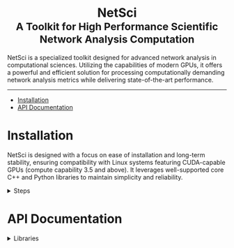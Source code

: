 <center><h1>NetSci<br><small>A Toolkit for High Performance Scientific Network Analysis Computation</small></h1></center>

NetSci is a specialized toolkit designed for advanced network analysis in computational sciences. Utilizing the
capabilities of modern GPUs, it offers a powerful and efficient solution for processing computationally demanding
network analysis metrics while delivering state-of-the-art performance.

---

* [Installation](#installation)
* [API Documentation](#api-documentation)

# Installation
NetSci is designed with a focus on ease of installation and long-term stability, ensuring compatibility with Linux
systems featuring CUDA-capable GPUs (compute capability 3.5 and above). It leverages well-supported core C++ and Python
libraries to maintain simplicity and reliability.
<details>

<summary>Steps</summary>

  * [Download Miniconda Installation Script](#download-miniconda-installation-script)
  * [Execute the Installation Script](#execute-the-installation-script)
  * [Update Environment Settings](#update-environment-settings)
  * [Install Git with Conda](#install-git-with-conda)
  * [Clone the NetSci Repository](#clone-the-netsci-repository)
  * [Navigate to the NetSci Root Directory](#navigate-to-the-netsci-root-directory)
  * [Set NetSci Root Directory Variable](#set-netsci-root-directory-variable)
  * [Create NetSci Conda Environment](#create-netsci-conda-environment)
  * [Activate NetSci Conda Environment](#activate-netsci-conda-environment)
  * [Prepare the Build Directory](#prepare-the-build-directory)
  * [Compile CUDA Script for GPU Capability](#compile-cuda-script-for-gpu-capability)
  * [Set CUDA Architecture Variable](#set-cuda-architecture-variable)
  * [Configure the Build with CMake](#configure-the-build-with-cmake)
  * [Build NetSci](#build-netsci)
  * [Build NetSci Python Interface](#build-netsci--interface)
  * [Test C++ and CUDA Backend](#test-c-and-cuda-backend)
  * [Run Python Interface Tests](#run--interface-tests)



1. #### Download Miniconda Installation Script:
    ```bash
    wget https://repo.anaconda.com/miniconda/Miniconda3-latest-Linux-x86_64.sh
    ```
1. #### Execute the Installation Script:
    ```bash
    bash https://repo.anaconda.com/miniconda/Miniconda3-latest-Linux-x86_64.sh
    ```
1. #### Update Environment Settings:
    ```bash
    source ~/.bashrc
    ```
1. #### Install Git with Conda:
    ```bash
    conda install -c conda-forge git
    ```
1. #### Clone the NetSci Repository:
    ```bash
    git clone https://github.com/netscianalysis/netsci.git
    ```

1. #### Navigate to the NetSci Root Directory:
    ```bash
    cd netsci
    ```
1. #### Set NetSci Root Directory Variable:
    ```bash
    NETSCI_ROOT=$(pwd)
    ```

1. #### Create NetSci Conda Environment:
    ```bash
    conda env create -f netsci.yml
    ```
1. #### Activate NetSci Conda Environment:
    ```bash
    source activate netsci
    ```
1. #### Prepare the Build Directory:
    ```bash
    mkdir ${NETSCI_ROOT}/build
    cd ${NETSCI_ROOT}/build
    ```

1. #### Compile CUDA Script for GPU Capability:
    ```bash
    nvcc ${NETSCI_ROOT}/build_scripts/cuda_architecture.cu -o cuda_architecture
    ```
1. #### Set CUDA Architecture Variable:
    ```bash
    CUDA_ARCHITECTURE=$(./cuda_architecture)
    ```
1. #### Configure the Build with CMake:
    ```bash
    cmake .. -DCONDA_DIR=$CONDA_PREFIX -DCUDA_ARCHITECTURE=${CUDA_ARCHITECTURE}
    ```
1. #### Build NetSci:
    ```bash
    cmake --build . -j
    ```
1. #### Build NetSci Python Interface:
    ```bash
    make python
    ```
1. #### Test C++ and CUDA Backend:
    ```bash
    ctest
    ```
1. #### Run Python Interface Tests:
    ```bash
    cd ${NETSCI_ROOT}
    pytest
    ```

 </details>

# API Documentation
<details>

<summary>Libraries</summary>

- [CuArray](#cuarray)
- [NetChem](#netchem)
- [NetCalc](#netcalc)


---

# CuArray
  <details><summary>Classes</summary>

- [CuArray](#cuarray-class)

</details>




---

## CuArray ___class___

- **Languages**: C++, Python, Tcl 
- **Library**: [CuArray](#cuarray)

- <details><summary>Methods</summary>

  <details><summary>C++</summary>

  * [`CuArray()` ___constructor___](#cuarray-constructor)
  * [`~CuArray()` ___destructor___](#cuarray-destructor)
  * [`CuArrayError init(int m, int n)`](#cuarrayerror-initint-m-int-n)
  * [`CuArrayError init(T *host, int m, int n)`](#cuarrayerror-initt-host-int-m-int-n)
  * [`CuArrayError fromCuArrayShallowCopy(CuArray<T> *cuArray, int start, int end, int m, int n)`](#cuarrayerror-fromcuarrayshallowcopycuarrayt-cuarray-int-start-int-end-int-m-int-n)
  * [`CuArrayError fromCuArrayDeepCopy(CuArray<T> *cuArray, int start, int end, int m, int n)`](#cuarrayerror-fromcuarraydeepcopycuarrayt-cuarray-int-start-int-end-int-m-int-n)
  * [`int n() const`](#int-n-const)
  * [`int m() const`](#int-m-const)
  * [`int size() const`](#int-size-const)
  * [`size_t bytes() const`](#sizet-bytes-const)
  * [`T *&host()`](#t-host)
  * [`T *&device()`](#t-device)
  * [`CuArrayError allocateHost()`](#cuarrayerror-allocatehost)
  * [`CuArrayError allocateDevice()`](#cuarrayerror-allocatedevice)
  * [`CuArrayError allocatedHost() const`](#cuarrayerror-allocatedhost-const)
  * [`CuArrayError allocatedDevice() const`](#cuarrayerror-allocateddevice-const)
  * [`CuArrayError toDevice()`](#cuarrayerror-todevice)
  * [`CuArrayError toHost()`](#cuarrayerror-tohost)
  * [`CuArrayError deallocateHost()`](#cuarrayerror-deallocatehost)
  * [`CuArrayError deallocateDevice()`](#cuarrayerror-deallocatedevice)
  * [`CuArrayError fromNumpy(T *NUMPY_ARRAY, int NUMPY_ARRAY_DIM1, int NUMPY_ARRAY_DIM2)`](#cuarrayerror-fromnumpyt-numpyarray-int-numpyarraydim1-int-numpyarraydim2)
  * [`void toNumpy(T **NUMPY_ARRAY, int **NUMPY_ARRAY_DIM1, int **NUMPY_ARRAY_DIM2)`](#void-tonumpyt-numpyarray-int-numpyarraydim1-int-numpyarraydim2)
  * [`T get(int i, int j) const`](#t-getint-i-int-j-const)
  * [`CuArrayError set(T value, int i, int j)`](#cuarrayerror-sett-value-int-i-int-j)
  * [`CuArrayError load(const std::string &fname)`](#cuarrayerror-loadconst-stdstring-fname)
  * [`void save(const std::string &fname)`](#void-saveconst-stdstring-fname)
  * [`CuArray<T> *sort(int i)`](#cuarrayt-sortint-i)
  * [`T &operator[](int i) const`](#t-operatorint-i-const)
  * [`int owner() const`](#int-owner-const)
  * [`CuArray<int> *argsort(int i)`](#cuarrayint-argsortint-i)

  </details>

  <details><summary>Python</summary>

  * [`__init__()`](#__init__)
  * [`__del__()`](#__del__)
  * [`init(self, m: int, n: int) -> int`](#initself-m-int-n-int---int)
  * [`init(self, host, m: int, n: int) -> int`](#initself-host-m-int-n-int---int)
  * [`fromCuArrayShallowCopy(self, cuArray, start: int, end: int, m: int, n: int) -> int`](#fromcuarrayshallowcopyself-cuarray-start-int-end-int-m-int-n-int---int)
  * [`fromCuArrayDeepCopy(self, cuArray, start: int, end: int, m: int, n: int) -> int`](#fromcuarraydeepcopyself-cuarray-start-int-end-int-m-int-n-int---int)
  * [`m(self) -> int`](#mself---int)
  * [`n(self) -> int`](#nself---int)
  * [`size(self) -> int`](#sizeself---int)
  * [`bytes(self) -> int`](#bytesself---int)
  * [`host(self)`](#hostself)
  * [`device(self)`](#deviceself)
  * [`allocateHost(self) -> int`](#allocatehostself---int)
  * [`allocateDevice(self) -> int`](#allocatedeviceself---int)
  * [`allocatedHost(self) -> int`](#allocatedhostself---int)
  * [`allocatedDevice(self) -> int`](#allocateddeviceself---int)
  * [`toDevice(self) -> int`](#todeviceself---int)
  * [`toHost(self) -> int`](#tohostself---int)
  * [`deallocateHost(self) -> int`](#deallocatehostself---int)
  * [`deallocateDevice(self) -> int`](#deallocatedeviceself---int)
  * [`fromNumpy(self, numpy_array, dim1: int, dim2: int) -> int`](#fromnumpyself-numpyarray-dim1-int-dim2-int---int)
  * [`toNumpy(self) -> (numpy_array, dim1: int, dim2: int)`](#tonumpyself---numpyarray-dim1-int-dim2-int)
  * [`get(self, i: int, j: int) -> ElementType`](#__getitem__self-i-int-j-int---elementtype)
  * [`set(self, value: ElementType, i: int, j: int) -> int`](#setself-value-elementtype-i-int-j-int---int)
  * [`load(self, filename: str) -> int`](#loadself-filename-str---int)
  * [`save(self, filename: str)`](#saveself-filename-str)
  * [`sort(self, column_index: int) -> CuArray`](#sortself-columnindex-int---cuarray)
  * [`__getitem__(self, index: int) -> ElementType`](#__getitem__self-index-int---elementtype)
  * [`owner(self) -> int`](#ownerself---int)
  * [`argsort(self, column_index: int) -> CuArray`](#argsortself-columnindex-int---cuarray)

  </details>
  </details>

---

### Overview

The `CuArray` class is designed for managing arrays with CUDA support, providing methods for initialization, memory
management, data manipulation, and utility operations.

---

### C++ Methods

---

#### `CuArray()` ___constructor___

- **Language**: C++
- **Library**: [CuArray](#cuarray)
- **Class**: [CuArray](#cuarray-class)
- **Description**: Default constructor. Constructs an empty `CuArray` object.
- **Related**: [`__init__()` ](#__init__)

---

#### `~CuArray()` ___destructor___

- **Language**: C++
- **Library**: [CuArray](#cuarray)
- **Class**: [CuArray](#cuarray-class)
- **Description**: Destructor. Deallocates the memory on both the host and the device.
- **Related**: [`__del__()` ](#__del__)

---

#### `CuArrayError init(int m, int n)`

- **Language**: C++
- **Library**: [CuArray](#cuarray)
- **Class**: [CuArray](#cuarray-class)
- **Description**: Initialize the `CuArray` with specified dimensions, allocating memory on both the host and the
  device.
- **Parameters**:
    - `int m`: Number of rows.
    - `int n`: Number of columns.
- **Returns**: `CuArrayError` indicating success (`0`) or specific error code.
- **Related**: [`init(self, m: int, n: int) -> int` ](#initself-m-int-n-int---int)

---

#### `CuArrayError init(T *host, int m, int n)`

- **Language**: C++
- **Library**: [CuArray](#cuarray)
- **Class**: [CuArray](#cuarray-class)
- **Description**: Initialize with host data and dimensions, performing a shallow copy.
- **Parameters**:
    - `T *host`: Pointer to input host data.
    - `int m`: Number of rows.
    - `int n`: Number of columns.
- **Returns**: `CuArrayError` indicating success (`0`) or specific error code.
- **Related**: [`init(self, host, m: int, n: int) -> int` ](#initself-host-m-int-n-int---int)

---

#### `CuArrayError fromCuArrayShallowCopy(CuArray<T> *cuArray, int start, int end, int m, int n)`

- **Language**: C++
- **Library**: [CuArray](#cuarray)
- **Class**: [CuArray](#cuarray-class)
- **Description**: Shallow copy data from another `CuArray`.
- **Parameters**:
    - `CuArray<T> *cuArray`: Source `CuArray`.
    - `int start`: Index of the first row to copy.
    - `int end`: Index of the last row to copy.
    - `int m`: Number of rows in this `CuArray`.
    - `int n`: Number of columns in this `CuArray`.
- **Returns**: `CuArrayError` indicating success (`0`) or specific error code.
- **Related
  **: [`fromCuArrayShallowCopy(self, cuArray, start: int, end: int, m: int, n: int) -> int` ](#fromcuarrayshallowcopyself-cuarray-start-int-end-int-m-int-n-int---int)

---

#### `CuArrayError fromCuArrayDeepCopy(CuArray<T> *cuArray, int start, int end, int m, int n)`

- **Language**: C++
- **Library**: [CuArray](#cuarray)
- **Class**: [CuArray](#cuarray-class)
- **Description**: Deep copy data from another `CuArray`.
- **Parameters**:
    - `CuArray<T> *cuArray`: Source `CuArray`.
    - `int start`: Index of the first row to copy.
    - `int end`: Index of the last row to copy.
    - `int m`: Number of rows in this `CuArray`.
    - `int n`: Number of columns in this `CuArray`.
- **Returns**: `CuArrayError` indicating success (`0`) or specific error code.
- **Related
  **: [`fromCuArrayDeepCopy(self, cuArray, start: int, end: int, m: int, n: int) -> int` ](#fromcuarraydeepcopyself-cuarray-start-int-end-int-m-int-n-int---int)

---

#### `int n() const`

- **Language**: C++
- **Library**: [CuArray](#cuarray)
- **Class**: [CuArray](#cuarray-class)
- **Description**: Get the number of columns in the `CuArray`.
- **Returns**: Number of columns as `int`.
- **Related**: [`n(self) -> int` ](#nself---int)

---

#### `int m() const`

- **Language**: C++
- **Library**: [CuArray](#cuarray)
- **Class**: [CuArray](#cuarray-class)
- **Description**: Get the number of rows in the `CuArray`.
- **Returns**: Number of rows as `int`.
- **Related**: [`m(self) -> int` ](#mself---int)

---

#### `int size() const`

- **Language**: C++
- **Library**: [CuArray](#cuarray)
- **Class**: [CuArray](#cuarray-class)
- **Description**: Get the total number of elements in the `CuArray`.
- **Returns**: Total number of elements as `int`.
- **Related**: [`size(self) -> int` ](#sizeself---int)

---

#### `size_t bytes() const`

- **Language**: C++
- **Library**: [CuArray](#cuarray)
- **Class**: [CuArray](#cuarray-class)
- **Description**: Get the total size in bytes of the `CuArray` data.
- **Returns**: Size in bytes as `size_t`.
- **Related**: [`bytes(self) -> int` ](#bytesself---int)

---

#### `T *&host()`

- **Language**: C++
- **Library**: [CuArray](#cuarray)
- **Class**: [CuArray](#cuarray-class)
- **Description**: Get a reference to the host data.
- **Returns**: Reference to the host data as `T*&`.
- **Related**: [`host(self)` ](#hostself)

---

#### `T *&device()`

- **Language**: C++
- **Library**: [CuArray](#cuarray)
- **Class**: [CuArray](#cuarray-class)
- **Description**: Get a reference to the device data.
- **Returns**: Reference to the device data as `T*&`.
- **Related**: [`device(self)` ](#deviceself)

---

#### `CuArrayError allocateHost()`

- **Language**: C++
- **Library**: [CuArray](#cuarray)
- **Class**: [CuArray](#cuarray-class)
- **Description**: Allocate memory for the host data.
- **Returns**: `CuArrayError` indicating success (`0`) or specific error code.
- **Related**: [`allocateHost(self) -> int` ](#allocatehostself---int)

---

#### `CuArrayError allocateDevice()`

- **Language**: C++
- **Library**: [CuArray](#cuarray)
- **Class**: [CuArray](#cuarray-class)
- **Description**: Allocate memory for the device data.
- **Returns**: `CuArrayError` indicating success (`0`) or specific error code.
- **Related**: [`allocateDevice(self) -> int` ](#allocatedeviceself---int)

---

#### `CuArrayError allocatedHost() const`

- **Language**: C++
- **Library**: [CuArray](#cuarray)
- **Class**: [CuArray](#cuarray-class)
- **Description**: Check if memory is allocated for the host data.
- **Returns**: `CuArrayError` indicating success (`0`) or specific error code.
- **Related**: [`allocatedHost(self) -> int` ](#allocatedhostself---int)

---

#### `CuArrayError allocatedDevice() const`

- **Language**: C++
- **Library**: [CuArray](#cuarray)
- **Class**: [CuArray](#cuarray-class)
- **Description**: Check if memory is allocated for the device data.
- **Returns**: `CuArrayError` indicating success (`0`) or specific error code.
- **Related**: [`allocatedDevice(self) -> int` ](#allocateddeviceself---int)

---

#### `CuArrayError toDevice()`

- **Language**: C++
- **Library**: [CuArray](#cuarray)
- **Class**: [CuArray](#cuarray-class)
- **Description**: Copy data from the host to the device.
- **Returns**: `CuArrayError` indicating success (`0`) or specific error code.
- **Related**: [`toDevice(self) -> int` ](#todeviceself---int)

---

#### `CuArrayError toHost()`

- **Language**: C++
- **Library**: [CuArray](#cuarray)
- **Class**: [CuArray](#cuarray-class)
- **Description**: Copy data from the device to the host.
- **Returns**: `CuArrayError` indicating success (`0`) or specific error code.
- **Related**: [`toHost(self) -> int` ](#tohostself---int)

---

#### `CuArrayError deallocateHost()`

- **Language**: C++
- **Library**: [CuArray](#cuarray)
- **Class**: [CuArray](#cuarray-class)
- **Description**: Deallocate memory for the host data.
- **Returns**: `CuArrayError` indicating success (`0`) or specific error code.
- **Related**: [`deallocateHost(self) -> int` ](#deallocatehostself---int)

---

#### `CuArrayError deallocateDevice()`

- **Language**: C++
- **Library**: [CuArray](#cuarray)
- **Class**: [CuArray](#cuarray-class)
- **Description**: Deallocate memory for the device data.
- **Returns**: `CuArrayError` indicating success (`0`) or specific error code.
- **Related**: [`deallocateDevice(self) -> int` ](#deallocatedeviceself---int)

---

#### `CuArrayError fromNumpy(T *NUMPY_ARRAY, int NUMPY_ARRAY_DIM1, int NUMPY_ARRAY_DIM2)`

- **Language**: C++
- **Library**: [CuArray](#cuarray)
- **Class**: [CuArray](#cuarray-class)
- **Description**: Copy data from a NumPy array to the `CuArray`.
- **Parameters**:
    - `T *NUMPY_ARRAY`: Pointer to the input NumPy array.
    - `int NUMPY_ARRAY_DIM1`: Dimension 1 of the NumPy array.
    - `int NUMPY_ARRAY_DIM2`: Dimension 2 of the NumPy array.
- **Returns**: `CuArrayError` indicating success (`0’) or specific error code.
- **Related
  **: [`fromNumpy(self, numpy_array, dim1: int, dim2: int) -> int` ](#fromnumpyself-numpyarray-dim1-int-dim2-int---int)

---

#### `void toNumpy(T **NUMPY_ARRAY, int **NUMPY_ARRAY_DIM1, int **NUMPY_ARRAY_DIM2)`

- **Language**: C++
- **Library**: [CuArray](#cuarray)
- **Class**: [CuArray](#cuarray-class)
- **Description**: Copy data from the `CuArray` to a NumPy array.
- **Parameters**:
    - `T **NUMPY_ARRAY`: Pointer to the output NumPy array.
    - `int **NUMPY_ARRAY_DIM1`: Dimension 1 of the NumPy array.
    - `int **NUMPY_ARRAY_DIM2`: Dimension 2 of the NumPy array.
- **Related**: [`toNumpy(self) -> (numpy_array, dim1: int, dim2: int)` ](#tonumpyself---numpyarray-dim1-int-dim2-int)

---

#### `T get(int i, int j) const`

- **Language**: C++
- **Library**: [CuArray](#cuarray)
- **Class**: [CuArray](#cuarray-class)
- **Description**: Get the value at the specified position (i, j) in the `CuArray`.
- **Parameters**:
    - `int i`: Row index.
    - `int j`: Column index.
- **Returns**: Value at the specified position.
- **Related**: [`get(self, i: int, j: int) -> ElementType` ](#__getitem__self-i-int-j-int---elementtype)

---

#### `CuArrayError set(T value, int i, int j)`

- **Language**: C++
- **Library**: [CuArray](#cuarray)
- **Class**: [CuArray](#cuarray-class)
- **Description**: Set the value at the specified position (i, j) in the `CuArray`.
- **Parameters**:
    - `T value`: The value to set.
    - `int i`: Row index.
    - `int j`: Column index.
- **Returns**: `CuArrayError` indicating success (`0`) or specific error code.
- **Related**: [`set(self, value: ElementType, i: int, j: int) -> int` ](#setself-value-elementtype-i-int-j-int---int)

---

#### `CuArrayError load(const std::string &fname)`

- **Language**: C++
- **Library**: [CuArray](#cuarray)
- **Class**: [CuArray](#cuarray-class)
- **Description**: Load the `CuArray` data from the specified file.
- **Parameters**:
    - `const std::string &fname`: Name of the file to load.
- **Returns**: `CuArrayError` indicating success (`0`) or specific error code.
- **Related**: [`load(self, filename: str) -> int` ](#loadself-filename-str---int)

---

#### `void save(const std::string &fname)`

- **Language**: C++
- **Library**: [CuArray](#cuarray)
- **Class**: [CuArray](#cuarray-class)
- **Description**: Save the `CuArray` data to the specified file.
- **Parameters**:
    - `const std::string &fname`: Name of the file to save.
- **Related**: [`save(self, filename: str)` ](#saveself-filename-str)

---

#### `CuArray<T> *sort(int i)`

- **Language**: C++
- **Library**: [CuArray](#cuarray)
- **Class**: [CuArray](#cuarray-class)
- **Description**: Sort the `CuArray` in ascending order based on the values in the specified column.
- **Parameters**:
    - `int i`: Column index to sort.
- **Returns**: Pointer to a new `CuArray` containing the sorted data.
- **Related**: [`sort(self, column_index: int) -> CuArray` ](#sortself-columnindex-int---cuarray)

---

#### `T &operator[](int i) const`

- **Language**: C++
- **Library**: [CuArray](#cuarray)
- **Class**: [CuArray](#cuarray-class)
- **Description**: Get a reference to the element at the specified index in the `CuArray`.
- **Parameters**:
    - `int i`: Index of the element.
- **Returns**: Reference to the element at the specified index.
- **Related**: [`__getitem__(self, index: int) -> ElementType` ](#__getitem__self-index-int---elementtype)

---

#### `int owner() const`

- **Language**: C++
- **Library**: [CuArray](#cuarray)
- **Class**: [CuArray](#cuarray-class)
- **Description**: Get the owner of the `CuArray`, which indicates whether the `CuArray` is responsible for memory
  deallocation.
- **Returns**: Owner of the `CuArray`.
- **Related**: [`owner(self) -> int` ](#ownerself---int)

---

#### `CuArray<int> *argsort(int i)`

- **Language**: C++
- **Library**: [CuArray](#cuarray)
- **Class**: [CuArray](#cuarray-class)
- **Description**: Perform an argsort on the specified column of the `CuArray` and return a new `CuArray` containing the
  sorted indices.
- **Parameters**:
    - `int i`: Column index to argsort.
- **Returns**: Pointer to a new `CuArray` containing the sorted indices.
- **Related**: [`argsort(self, column_index: int) -> CuArray` ](#argsortself-columnindex-int---cuarray)

---

### Python Methods

#### `__init__()`

- **Language**: Python 
- **Library**: [CuArray](#cuarray)
- **Class**: [CuArray](#cuarray-class)
- **Description**: Default constructor. Constructs an empty `CuArray` object.
- **Class**: [CuArray](#cuarray-class)
- **Related**: [`CuArray()` ](#cuarray-constructor)

---

#### `__del__()`

- **Language**: Python
- **Library**: [CuArray](#cuarray)
- **Class**: [CuArray](#cuarray-class)
- **Description**: Destructor. Deallocates the memory on both the host and the device.
- **Class**: [CuArray](#cuarray-class)
- **Related**: [`~CuArray()` ](#cuarray-destructor)

---

#### `init(self, m: int, n: int) -> int`

- **Language**: Python
- **Library**: [CuArray](#cuarray)
- **Class**: [CuArray](#cuarray-class)
- **Description**: Initialize the `CuArray` with specified dimensions, allocating memory on both the host and the
  device.
- **Parameters**:
    - `m` (`int`): Number of rows.
    - `n` (`int`): Number of columns.
- **Returns**: `int`: `CuArrayError` indicating success (`0`) or specific error code.
- **Related**: [`CuArrayError init(int m, int n)` ](#cuarrayerror-initint-m-int-n)

---

#### `init(self, host, m: int, n: int) -> int`

- **Language**: Python
- **Library**: [CuArray](#cuarray)
- **Class**: [CuArray](#cuarray-class)
- **Description**: Initialize with host data and dimensions, performing a shallow copy.
- **Parameters**:
    - `host`: Pointer to input host data.
    - `m` (`int`): Number of rows.
    - `n` (`int`): Number of columns.
- **Returns**: `int`: `CuArrayError` indicating success (`0`) or specific error code.
- **Related**: [`CuArrayError init(T *host, int m, int n)` ](#cuarrayerror-initt-host-int-m-int-n)

---

#### `fromCuArrayShallowCopy(self, cuArray, start: int, end: int, m: int, n: int) -> int`

- **Language**: Python
- **Library**: [CuArray](#cuarray)
- **Class**: [CuArray](#cuarray-class)
- **Description**: Shallow copy data from another `CuArray`.
- **Parameters**:
    - `cuArray`: Source `CuArray` object.
    - `start` (`int`): Index of the first row to copy.
    - `end` (`int`): Index of the last row to copy.
    - `m` (`int`): Number of rows in this `CuArray`.
    - `n` (`int`): Number of columns in this `CuArray`.
- **Returns**: `int`: `CuArrayError` indicating success (`0`) or specific error code.
- **Related
  **: [`CuArrayError fromCuArrayShallowCopy(CuArray<T> *cuArray, int start, int end, int m, int n)` ](#cuarrayerror-fromcuarrayshallowcopycuarrayt-cuarray-int-start-int-end-int-m-int-n)

---

#### `fromCuArrayDeepCopy(self, cuArray, start: int, end: int, m: int, n: int) -> int`

- **Language**: Python
- **Library**: [CuArray](#cuarray)
- **Class**: [CuArray](#cuarray-class)
- **Description**: Deep copy data from another `CuArray`.
- **Parameters**:
    - `cuArray`: Source `CuArray` object.
    - `start` (`int`): Index of the first row to copy.
    - `end` (`int`): Index of the last row to copy.
    - `m` (`int`): Number of rows in this `CuArray`.
    - `n` (`int`): Number of columns in this `CuArray`.
- **Returns**: `int`: `CuArrayError` indicating success (`0`) or specific error code.
- **Related
  **: [`CuArrayError fromCuArrayDeepCopy(CuArray<T> *cuArray, int start, int end, int m, int n)` ](#cuarrayerror-fromcuarraydeepcopycuarrayt-cuarray-int-start-int-end-int-m-int-n)

---

#### `m(self) -> int`

- **Language**: Python
- **Library**: [CuArray](#cuarray)
- **Class**: [CuArray](#cuarray-class)
- **Description**: Get the number of rows in the `CuArray`.
- **Returns**: Number of rows as `int`.
- **Related**: [`int m() const` ](#int-n-const)

---

#### `n(self) -> int`

- **Language**: Python
- **Library**: [CuArray](#cuarray)
- **Class**: [CuArray](#cuarray-class)
- **Description**: Get the number of columns in the `CuArray`.
- **Returns**: Number of columns as `int`.
- **Related**: [`int n() const` ](#int-n-const)

#### `size(self) -> int`

- **Language**: Python
- **Library**: [CuArray](#cuarray)
- **Class**: [CuArray](#cuarray-class)
- **Description**: Get the total number of elements in the `CuArray`.
- **Returns**: Total number of elements as `int`.
- **Related**: [`int size() const` ](#int-size-const)

---

#### `bytes(self) -> int`

- **Language**: Python
- **Library**: [CuArray](#cuarray)
- **Class**: [CuArray](#cuarray-class)
- **Description**: Get the total size in bytes of the `CuArray` data.
- **Returns**: Size in bytes as `int`.
- **Related**: [`size_t bytes() const` ](#sizet-bytes-const)

---

#### `host(self)`

- **Language**: Python
- **Library**: [CuArray](#cuarray)
- **Class**: [CuArray](#cuarray-class)
- **Description**: Get a reference to the host data.
- **Returns**: Reference to the host data.
- **Related**: [`T *&host()` ](#t-host)

---

#### `device(self)`

- **Language**: Python
- **Library**: [CuArray](#cuarray)
- **Class**: [CuArray](#cuarray-class)
- **Description**: Get a reference to the device data.
- **Returns**: Reference to the device data.
- **Related**: [`T *&device()` ](#t-device)

---

#### `allocateHost(self) -> int`

- **Language**: Python
- **Library**: [CuArray](#cuarray)
- **Class**: [CuArray](#cuarray-class)
- **Description**: Allocate memory for the host data.
- **Returns**: `int`: `CuArrayError` indicating success (`0`) or specific error code.
- **Related**: [`CuArrayError allocateHost()` ](#cuarrayerror-allocatehost)

---

#### `allocateDevice(self) -> int`

- **Language**: Python
- **Library**: [CuArray](#cuarray)
- **Class**: [CuArray](#cuarray-class)
- **Description**: Allocate memory for the device data.
- **Returns**: `int`: `CuArrayError` indicating success (`0`) or specific error code.
- **Related**: [`CuArrayError allocateDevice()` ](#cuarrayerror-allocatedevice)

---

#### `allocatedHost(self) -> int`

- **Language**: Python
- **Library**: [CuArray](#cuarray)
- **Class**: [CuArray](#cuarray-class)
- **Description**: Check if memory is allocated for the host data.
- **Returns**: `int`: `CuArrayError` indicating success (`0`) or specific error code.
- **Related**: [`CuArrayError allocatedHost() const` ](#cuarrayerror-allocatedhost-const)

---

#### `allocatedDevice(self) -> int`

- **Language**: Python
- **Library**: [CuArray](#cuarray)
- **Class**: [CuArray](#cuarray-class)
- **Description**: Check if memory is allocated for the device data.
- **Returns**: `int`: `CuArrayError` indicating success (`0`) or specific error code.
- **Related**: [`CuArrayError allocatedDevice() const` ](#cuarrayerror-allocateddevice-const)

---

#### `toDevice(self) -> int`

- **Language**: Python
- **Library**: [CuArray](#cuarray)
- **Class**: [CuArray](#cuarray-class)
- **Description**: Copy data from the host to the device.
- **Returns**: `int`: `CuArrayError` indicating success (`0`) or specific error code.
- **Related**: [`CuArrayError toDevice()` ](#cuarrayerror-todevice)

---

#### `toHost(self) -> int`

- **Language**: Python
- **Library**: [CuArray](#cuarray)
- **Class**: [CuArray](#cuarray-class)
- **Description**: Copy data from the device to the host.
- **Returns**: `int`: `CuArrayError` indicating success (`0`) or specific error code.
- **Related**: [`CuArrayError toHost()` ](#cuarrayerror-tohost)

---

#### `deallocateHost(self) -> int`

- **Language**: Python
- **Library**: [CuArray](#cuarray)
- **Class**: [CuArray](#cuarray-class)
- **Description**: Deallocate memory for the host data.
- **Returns**: `int`: `CuArrayError` indicating success (`0`) or specific error code.
- **Related**: [`CuArrayError deallocateHost()` ](#cuarrayerror-deallocatehost)

---

#### `deallocateDevice(self) -> int`

- **Language**: Python
- **Library**: [CuArray](#cuarray)
- **Class**: [CuArray](#cuarray-class)
- **Description**: Deallocate memory for the device data.
- **Returns**: `int`: `CuArrayError` indicating success (`0’) or specific error code.
- **Related**: [`CuArrayError deallocateDevice()` ](#cuarrayerror-deallocatedevice)

---

#### `fromNumpy(self, numpy_array, dim1: int, dim2: int) -> int`

- **Language**: Python
- **Library**: [CuArray](#cuarray)
- **Class**: [CuArray](#cuarray-class)
- **Description**: Copy data from a NumPy array to the `CuArray`.
- **Parameters**:
    - `numpy_array`: NumPy array to copy from.
    - `dim1` (`int`): Dimension 1 of the NumPy array.
    - `dim2` (`int`): Dimension 2 of the NumPy array.
- **Returns**: `int`: `CuArrayError` indicating success (`0’) or specific error code.
- **Related
  **: [`CuArrayError fromNumpy(T *NUMPY_ARRAY, int NUMPY_ARRAY_DIM1, int NUMPY_ARRAY_DIM2)` ](#cuarrayerror-fromnumpyt-numpyarray-int-numpyarraydim1-int-numpyarraydim2)

---

#### `toNumpy(self) -> (numpy_array, dim1: int, dim2: int)`

- **Language**: Python
- **Library**: [CuArray](#cuarray)
- **Class**: [CuArray](#cuarray-class)
- **Description**: Copy data from the `CuArray` to a NumPy array.
- **Returns**: Tuple containing the NumPy array and its dimensions.
- **Related
  **: [`void toNumpy(T **NUMPY_ARRAY, int **NUMPY_ARRAY_DIM1, int **NUMPY_ARRAY_DIM2)` ](#void-tonumpyt-numpyarray-int-numpyarraydim1-int-numpyarraydim2)

---

#### `get(self, i: int, j: int) -> ElementType`

- **Language**: Python
- **Library**: [CuArray](#cuarray)
- **Class**: [CuArray](#cuarray-class)
- **Description**: Get the value at the specified position (i, j) in the `CuArray`.
- **Parameters**:
    - `i` (`int`): Row index.
    - `j` (`int`): Column index.
- **Returns**: Value at the specified position.
- **Related**: [`T get(int i, int j) const` ](#t-getint-i-int-j-const)

---

#### `set(self, value: ElementType, i: int, j: int) -> int`

- **Language**: Python
- **Library**: [CuArray](#cuarray)
- **Class**: [CuArray](#cuarray-class)
- **Description**: Set the value at the specified position (i, j) in the `CuArray`.
- **Parameters**:
    - `value`: The value to set.
    - `i` (`int`): Row index.
    - `j` (`int`): Column index.
- **Returns**: `int`: `CuArrayError` indicating success (`0`) or specific error code.
- **Related**: [`CuArrayError set(T value, int i, int j)` ](#cuarrayerror-sett-value-int-i-int-j)

---

#### `load(self, filename: str) -> int`

- **Language**: Python
- **Library**: [CuArray](#cuarray)
- **Class**: [CuArray](#cuarray-class)
- **Description**: Load the `CuArray` data from the specified file.
- **Parameters**:
    - `filename` (`str`): Name of the file to load.
- **Returns**: `int`: `CuArrayError` indicating success (`0`) or specific error code.
- **Related**: [`CuArrayError load(const std::string &fname)` ](#cuarrayerror-loadconst-stdstring-fname)

---

#### `save(self, filename: str)`

- **Language**: Python
- **Library**: [CuArray](#cuarray)
- **Class**: [CuArray](#cuarray-class)
- **Description**: Save the `CuArray` data to the specified file.
- **Parameters**:
    - `filename` (`str`): Name of the file to save.
- **Related**: [`void save(const std::string &fname)` ](#void-saveconst-stdstring-fname)

---

#### `sort(self, column_index: int) -> CuArray`

- **Language**: Python
- **Library**: [CuArray](#cuarray)
- **Class**: [CuArray](#cuarray-class)
- **Description**: Sort the `CuArray` in ascending order based on the values in the specified column.
- **Parameters**:
    - `column_index` (`int`): Column index to sort.
- **Returns**: New `CuArray` object containing sorted data.
- **Related**: [`CuArray<T> *sort(int i)` ](#cuarrayt-sortint-i)

---

#### `__getitem__(self, index: int) -> ElementType`

- **Language**: Python
- **Library**: [CuArray](#cuarray)
- **Class**: [CuArray](#cuarray-class)
- **Description**: Get the element at the specified index in the `CuArray`.
- **Parameters**:
    - `index` (`int`): Index of the element.
- **Returns**: Element at the specified index.
- **Related**: [`T &operator[](int i) const` ](#t-operatorint-i-const)

---

#### `owner(self) -> int`

- **Language**: Python
- **Library**: [CuArray](#cuarray)
- **Class**: [CuArray](#cuarray-class)
- **Description**: Get the owner of the `CuArray`, which indicates whether the `CuArray` is responsible for memory
  deallocation.
- **Returns**: Owner of the `CuArray`.
- **Related**: [`int owner() const` ](#int-owner-const)

---

#### `argsort(self, column_index: int) -> CuArray`

- **Language**: Python
- **Library**: [CuArray](#cuarray)
- **Class**: [CuArray](#cuarray-class)
- **Description**: Perform an argsort on the specified column of the `CuArray` and return a new `CuArray` containing the
  sorted indices.
- **Parameters**:
    - `column_index` (`int`): Column index to argsort.
- **Returns**: New `CuArray` object containing sorted indices.
- **Related**: [`CuArray<int> *argsort(int i)` ](#cuarrayint-argsortint-i)

---

## NetChem

 ---

## NetCalc

---

</details>

